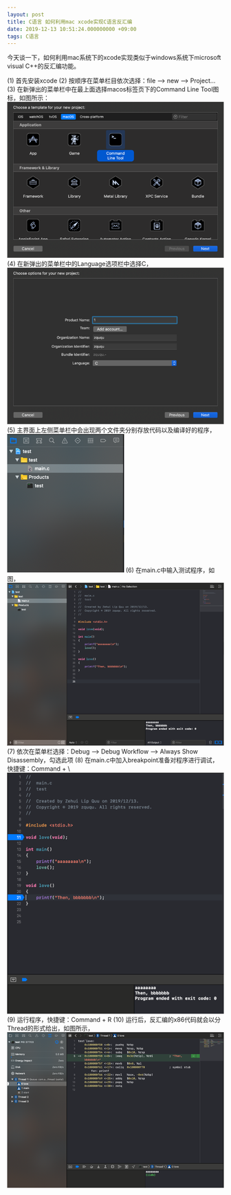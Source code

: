 ```yaml
---
layout: post
title: C语言 如何利用mac xcode实现C语言反汇编
date: 2019-12-13 10:51:24.000000000 +09:00
tags: C语言
---
```


今天谈一下，如何利用mac系统下的xcode实现类似于windows系统下microsoft visual C++的反汇编功能。

(1) 首先安装xcode
(2) 按顺序在菜单栏目依次选择：file --> new --> Project...
(3) 在新弹出的菜单栏中在最上面选择macos标签页下的Command Line Tool图标，如图所示：
![figure1](/assets/201912/2019-12-13_10-56-11.png)
(4) 在新弹出的菜单栏中的Language选项栏中选择C，
![figure2](/assets/201912/2019-12-13_10-59-12.png)
(5) 主界面上左侧菜单栏中会出现两个文件夹分别存放代码以及编译好的程序，
![figure3](/assets/201912/2019-12-13_11-01-20.png)
(6) 在main.c中输入测试程序，如图，
![figure4](/assets/201912/2019-12-13_11-04-54.png)
(7) 依次在菜单栏选择：Debug --> Debug Workflow --> Always Show Disassembly，勾选此项
(8) 在main.c中加入breakpoint准备对程序进行调试，快捷键：Command + \\\
![figure5](/assets/201912/2019-12-13_11-09-23.png)
(9) 运行程序，快捷键：Command + R
(10) 运行后，反汇编的x86代码就会以分Thread的形式给出，如图所示，
![figure6](/assets/201912/2019-12-13_11-11-38.png)


